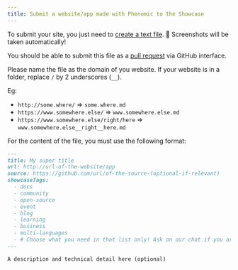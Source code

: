 ```yaml
---
title: Submit a website/app made with Phenomic to the Showcase
---
```


To submit your site, you just need to
[create a text file](https://github.com/phenomic/phenomic/new/master/website/content/showcase/entry/).
🚀 Screenshots will be taken automatically!

You should be able to submit this file as a
[pull request](https://help.github.com/articles/creating-a-pull-request/) via
GitHub interface.

Please name the file as the domain of you website. If your website is in a
folder, replace `/` by 2 underscores (`__`).

Eg:

* `http://some.where/` => `some.where.md`
* `https://www.somewhere.else/` => `www.somewhere.else.md`
* `https://www.somewhere.else/right/here` =>
  `www.somewhere.else__right__here.md`

For the content of the file, you must use the following format:

```md
---
title: My super title
url: http://url-of-the-website/app
source: https://github.com/url/of-the-source-(optional-if-relevant)
showcaseTags:
  - docs
  - community
  - open-source
  - event
  - blog
  - learning
  - business
  - multi-languages
  - # Choose what you need in that list only! Ask on our chat if you are not sure :)
---

A description and technical detail here (optional)
```
